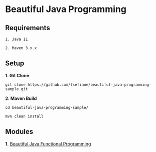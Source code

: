 # Beautiful Java Programming

## Requirements

```
1. Java 11

2. Maven 3.x.x
``````

## Setup

**1. Git Clone**

```
git clone https://github.com/lsefiane/beautiful-java-programming-sample.git
``````

**2. Maven Build**

```
cd beautiful-java-programming-sample/

mvn clean install
``````

## Modules

**1.** [Beautiful Java Functional Programming](https://github.com/lsefiane/beautiful-java-programming-sample/tree/master/beautiful-java-functional-programming-sample)
